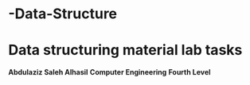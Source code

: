 # -Data-Structure

# Data structuring material lab tasks
**Abdulaziz Saleh Alhasil**
**Computer Engineering**
**Fourth Level**
